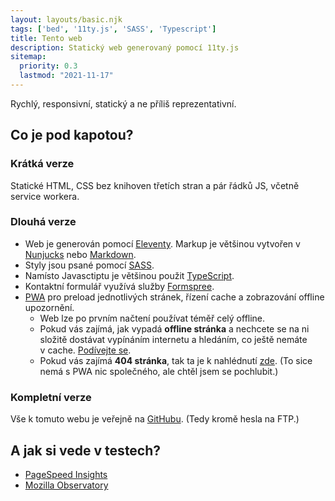 ```yaml
---
layout: layouts/basic.njk
tags: ['bed', '11ty.js', 'SASS', 'Typescript']
title: Tento web
description: Statický web generovaný pomocí 11ty.js
sitemap:
  priority: 0.3
  lastmod: "2021-11-17"
---
```

<section class="top">
  <div class="container">
    <p>Rychlý, responsivní, statický a ne příliš reprezentativní.</p>
  </div>
</section>
<section class="basic">
  <div class="container">

## Co je pod kapotou?

### Krátká verze
Statické HTML, CSS bez knihoven třetích stran a pár řádků JS, včetně service workera. 

### Dlouhá verze
 * Web je generován pomocí [Eleventy](https://www.11ty.dev/). Markup je většinou vytvořen v [Nunjucks](https://mozilla.github.io/nunjucks/) nebo [Markdown](https://www.markdownguide.org/).
 * Styly jsou psané pomocí [SASS](https://sass-lang.com/).
 * Namísto Javasctiptu je většinou použit [TypeScript](https://www.typescriptlang.org/).
 * Kontaktní formulář využívá služby [Formspree](https://formspree.io/).
 * [PWA](https://developer.mozilla.org/en-US/docs/Web/Progressive_web_apps) pro preload jednotlivých stránek, řízení cache a zobrazování offline upozornění.
   * Web lze po prvním načtení používat téměř celý offline.
   * Pokud vás zajímá, jak vypadá **offline stránka** a nechcete se na&nbsp;ni složitě dostávat vypínáním internetu a hledáním, co ještě nemáte v&nbsp;cache. [Podívejte se](/offline.html).
   * Pokud vás zajímá **404 stránka**, tak ta je k&nbsp;nahlédnutí [zde](/404.html). (To sice nemá s&nbsp;PWA nic společného, ale chtěl jsem se pochlubit.)
   
### Kompletní verze

Vše k tomuto webu je veřejně na [GitHubu](https://github.com/jbazant/bazant_dev). (Tedy kromě hesla na FTP.)

  </div>
</section>

<section class="basic">
  <div class="container">

## A jak si vede v testech?

 * [PageSpeed Insights](https://developers.google.com/speed/pagespeed/insights/?url=https%3A%2F%2Fbazant.dev)
 * [Mozilla Observatory](https://observatory.mozilla.org/analyze/bazant.dev)
  
  </div>
</section>